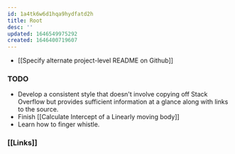 ```yaml
---
id: 1a4tk6w6d1hqa9hydfatd2h
title: Root
desc: ''
updated: 1646549975292
created: 1646400719607
---
```

- [[Specify alternate project-level README on Github]]

### TODO
- Develop a consistent style that doesn't involve copying off Stack Overflow but provides sufficient information at a glance along with links to the source.
- Finish [[Calculate Intercept of a Linearly moving body]]
- Learn how to finger whistle.

### [[Links]]

